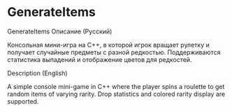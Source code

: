 # GenerateItems
GenerateItems
Описание (Русский)

Консольная мини-игра на C++, в которой игрок вращает рулетку и получает случайные предметы с разной редкостью. Поддерживаются статистика выпадений и отображение цветов для редкостей.

Description (English)

A simple console mini-game in C++ where the player spins a roulette to get random items of varying rarity. Drop statistics and colored rarity display are supported.
